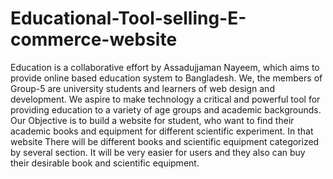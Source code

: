 # Educational-Tool-selling-E-commerce-website

Education is a collaborative effort by Assadujjaman Nayeem, which aims to provide online based education system to Bangladesh. We, the members of Group-5 are university students and learners of web design and development. We aspire to make technology a critical and powerful tool for providing education to a variety of age groups and academic backgrounds. Our Objective is to build a website for student, who want to find their academic books and equipment for different scientific experiment. In that website There will be different books and scientific equipment categorized by several section. It will be very easier for users and they also can buy their desirable book and scientific equipment.
